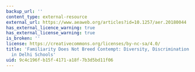 ```yaml
---
backup_url: ''
content_type: external-resource
external_url: https://www.aeaweb.org/articles?id=10.1257/aer.20180044
has_external_licence_warning: true
has_external_license_warning: true
is_broken: ''
license: https://creativecommons.org/licenses/by-nc-sa/4.0/
title: 'Familiarity Does Not Breed Contempt: Diversity, Discrimination and Generosity
  in Delhi Schools'
uid: 9c4c196f-b15f-4171-a18f-7b3d5bd11f06
---
```

